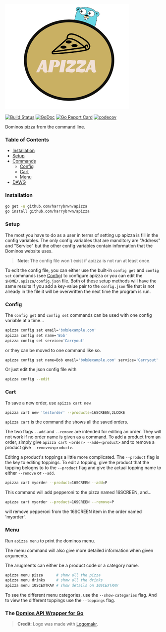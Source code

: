 ![apizza logo](/docs/logo.png)

[![Build Status](https://travis-ci.com/harrybrwn/apizza.svg?branch=master)](https://travis-ci.com/harrybrwn/apizza)
[![GoDoc](https://godoc.org/github.com/github.com/harrybrwn/apizza/dawg?status.svg)](https://godoc.org/github.com/harrybrwn/apizza/dawg)
[![Go Report Card](https://goreportcard.com/badge/github.com/harrybrwn/apizza)](https://goreportcard.com/report/github.com/harrybrwn/apizza)
[![codecov](https://codecov.io/gh/harrybrwn/apizza/branch/master/graph/badge.svg)](https://codecov.io/gh/harrybrwn/apizza)

Dominos pizza from the command line.

### Table of Contents
- [Installation](#installation)
- [Setup](#setup)
- [Commands](#commands)
	- [Config](#config)
	- [Cart](#cart)
	- [Menu](#menu)
- [DAWG](#the-dominos-api-wrapper-for-go)

### Installation
```bash
go get -u github.com/harrybrwn/apizza
go install github.com/harrybrwn/apizza
```

### Setup
The most you have to do as a user in terms of setting up apizza is fill in the config variables. The only config variables that are manditory are "Address" and "Service" but the other config variables contain information that the Dominos website uses.

> **Note**: The config file won't exist if apizza is not run at least once.

To edit the config file, you can either use the built-in `config get` and `config set` commands (see [Config](#config)) to configure apizza or you can edit the `$HOME/.apizza/config.json` file. Both of these setup methods will have the same results If you add a key-value pair to the `config.json` file that is not already in the file it will be overwritten the next time the program is run.


### Config
The `config get` and `config set` commands can be used with one config variable at a time...
```bash
apizza config set email='bob@example.com'
apizza config set name='Bob'
apizza config set service='Carryout'
```
or they can be moved to one command like so.
```bash
apizza config set name=Bob email='bob@example.com' service='Carryout'
```

Or just edit the json config file with
```bash
apizza config --edit
```


### Cart
To save a new order, use `apizza cart new`
```bash
apizza cart new 'testorder' --products=16SCREEN,2LCOKE
```
`apizza cart` is the command the shows all the saved orders.

The two flags `--add` and `--remove` are intended for editing an order. They will not work if no order name is given as a command. To add a product from an order, simply give `apizza cart <order> --add=<product>` and to remove a product give `--remove=<product>`.

Editing a product's toppings a little more complicated. The `--product` flag is the key to editing toppings. To edit a topping, give the product that the topping belogns to to the `--product` flag and give the actual topping name to either `--remove` or `--add`.

```bash
apizza cart myorder --product=16SCREEN --add=P
```
This command will add pepperoni to the pizza named 16SCREEN, and...
```bash
apizza cart myorder --product=16SCREEN --remove=P
```
will remove pepperoni from the 16SCREEN item in the order named 'myorder'.


### Menu
Run `apizza menu` to print the dominos menu.

The menu command will also give more detailed information when given arguments.

The arugments can either be a product code or a category name.
```bash
apizza menu pizza      # show all the pizza
apizza menu drinks     # show all the drinks
apizza menu 10SCEXTRAV # show details on 10SCEXTRAV
```
To see the different menu categories, use the `--show-categories` flag. And to view the different toppings use the `--toppings` flag.

### The [Domios API Wrapper for Go](/docs/dawg.md)

> **Credit**: Logo was made with [Logomakr](https://logomakr.com/).